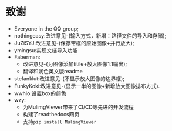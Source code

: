# 致谢

* Everyone in the QQ group;
* nothingeasy:改进意见-(输入方式，新增：路径文件的导入和存储);
* JuZiSYJ:改进意见-(保存带框的原始图像+并行放大);
* ymingsu:实现文档导入功能
* Faberman:
  * 改进意见-(为图像添加titile+放大图像1:1输出);
  * 翻译和润色英文版readme
* stefanklut:改进意见-(不显示放大图像的边界框);
* FunkyKoki:改进意见-(显示一半的图像+新增放大图像排布方式).
* wwhio:设置box的颜色
* wzy:
  * 为MulimgViewer带来了CI/CD等先进的开发流程
  * 构建了readthedocs网页
  * 支持`pip install MulimgViewer`
